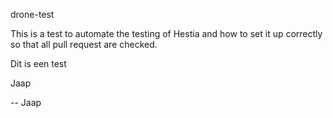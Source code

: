 drone-test

This is a test to automate the testing of Hestia and how to set it up correctly so that all pull request are checked. 

Dit is een test 

Jaap

-- Jaap 
